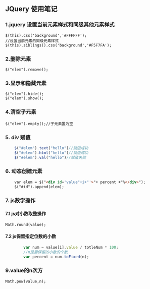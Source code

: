 ## JQuery 使用笔记
### 1.jquery 设置当前元素样式和同级其他元素样式
	$(this).css('background','#FFFFFF');
	//设置当前元素的同级元素样式
	$(this).siblings().css('background','#F5F7FA');
### 2.删除元素
	$("elem").remove();
### 3.显示和隐藏元素
	$("elem").hide();
	$("elem").show();
### 4.清空子元素
	$("elem").empty();//子元素置为空
### 5. div 赋值
```js
	$("#elem").text("hello")//赋值成功
	$("#elem").html("hello")//赋值成功
	$("#elem").val("hello")//赋值失败
```
### 6. 动态创建元素
```html
	var elem = $("<div id='value"+i+"'>"+ percent +"%</div>");
    $("#id").append(elem);
```

### 7. js数学操作
#### 7.1 js对小数取整操作
	Math.round(value);
	
#### 7.2 js保留指定位数的小数
```js
		var num = value[i].value / totleNum * 100;
		//n是要保留的小数的个数
    	var percent = num.toFixed(n);
```
### 9.value的n次方
	Math.pow(value,n);